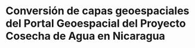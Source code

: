 # Conversión de capas geoespaciales del Portal Geoespacial del Proyecto Cosecha de Agua en Nicaragua
